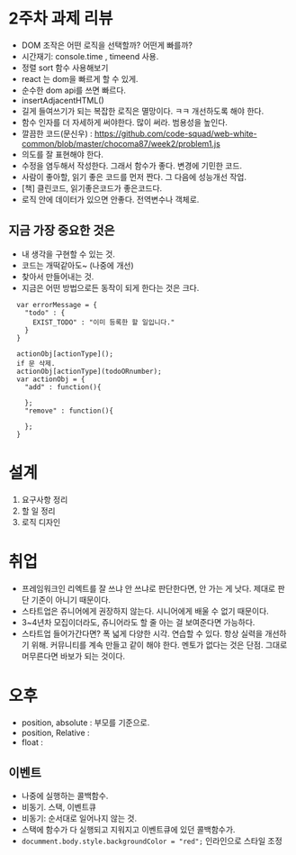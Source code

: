 # 2주차 과제 리뷰
- DOM 조작은 어떤 로직을 선택할까? 어떤게 빠를까?
- 시간재기: console.time , timeend 사용.
- 정렬 sort 함수 사용해보기
- react 는 dom을 빠르게 할 수 있게.
- 순수한 dom api를 쓰면 빠르다.
- insertAdjacentHTML()
- 길게 들여쓰기가 되는 복잡한 로직은 멸망이다. ㅋㅋ
  개선하도록 해야 한다.
- 함수 인자를 더 자세하게 써야한다. 많이 써라. 범용성을 높인다.
- 깔끔한 코드(문신우) : https://github.com/code-squad/web-white-common/blob/master/chocoma87/week2/problem1.js
- 의도를 잘 표현해야 한다.
- 수정을 염두해서 작성한다. 그래서 함수가 좋다. 변경에 기민한 코드.
- 사람이 좋아할, 읽기 좋은 코드를 먼저 짠다. 그 다음에 성능개선 작업.
- [책] 클린코드, 읽기좋은코드가 좋은코드다.
- 로직 안에 데이터가 있으면 안좋다. 전역변수나 객체로.

## 지금 가장 중요한 것은
- 내 생각을 구현할 수 있는 것.
- 코드는 개떡같아도~ (나중에 개선)
- 찾아서 만들어내는 것.
- 지금은 어떤 방법으로든 동작이 되게 한다는 것은 크다.
```
  var errorMessage = {
    "todo" : {
      EXIST_TODO" : "이미 등록한 할 일입니다."
    }
  }

  actionObj[actionType]();
  if 문 삭제.
  actionObj[actionType](todoORnumber);
  var actionObj = {
    "add" : function(){

    };
    "remove" : function(){

    };
  }
```

# 설계
1. 요구사항 정리
2. 할 일 정리
3. 로직 디자인

# 취업
- 프레임워크인 리엑트를 잘 쓰냐 안 쓰냐로 판단한다면, 안 가는 게 낫다.
  제대로 판단 기준이 아니기 때문이다.
- 스타트업은 쥬니어에게 권장하지 않는다. 시니어에게 배울 수 없기 때문이다.
- 3~4년차 모집이더라도, 쥬니어라도 할 줄 아는 걸 보여준다면 가능하다.
- 스타트업 들어가간다면?
  폭 넓게 다양한 시각. 연습할 수 있다. 항상 실력을 개선하기 위해. 커뮤니티를 계속 만들고 같이 해야 한다.
  멘토가 없다는 것은 단점. 그대로 머무른다면 바보가 되는 것이다.

# 오후
- position, absolute : 부모를 기준으로.
- position, Relative :
- float :

## 이벤트
- 나중에 실행하는 콜백함수.
- 비동기. 스택, 이벤트큐
- 비동기: 순서대로 일어나지 않는 것.
- 스택에 함수가 다 실행되고 지워지고 이벤트큐에 있던 콜백함수가.
- `documment.body.style.backgroundColor = "red";`
  인라인으로 스타일 조정
